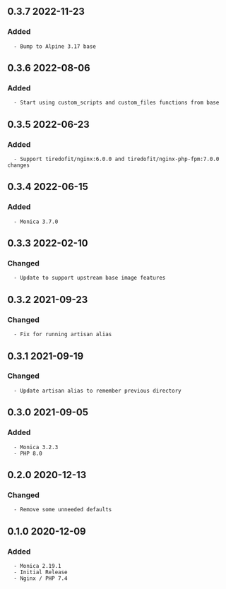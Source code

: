 ## 0.3.7 2022-11-23 <dave at tiredofit dot ca>

   ### Added
      - Bump to Alpine 3.17 base


## 0.3.6 2022-08-06 <dave at tiredofit dot ca>

   ### Added
      - Start using custom_scripts and custom_files functions from base


## 0.3.5 2022-06-23 <dave at tiredofit dot ca>

   ### Added
      - Support tiredofit/nginx:6.0.0 and tiredofit/nginx-php-fpm:7.0.0 changes


## 0.3.4 2022-06-15 <dave at tiredofit dot ca>

   ### Added
      - Monica 3.7.0


## 0.3.3 2022-02-10 <dave at tiredofit dot ca>

   ### Changed
      - Update to support upstream base image features


## 0.3.2 2021-09-23 <dave at tiredofit dot ca>

   ### Changed
      - Fix for running artisan alias


## 0.3.1 2021-09-19 <dave at tiredofit dot ca>

   ### Changed
      - Update artisan alias to remember previous directory


## 0.3.0 2021-09-05 <dave at tiredofit dot ca>

   ### Added
      - Monica 3.2.3
      - PHP 8.0


## 0.2.0 2020-12-13 <dave at tiredofit dot ca>

   ### Changed
      - Remove some unneeded defaults


## 0.1.0 2020-12-09 <dave at tiredofit dot ca>

   ### Added
      - Monica 2.19.1
      - Initial Release
      - Nginx / PHP 7.4
